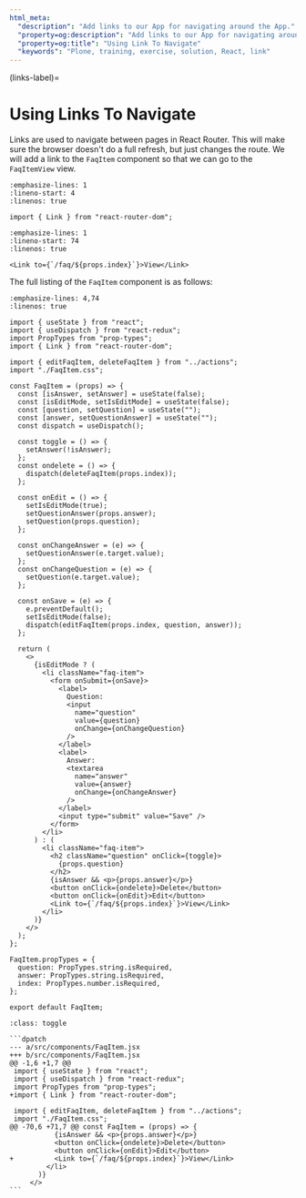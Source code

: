 ```yaml
---
html_meta:
  "description": "Add links to our App for navigating around the App."
  "property=og:description": "Add links to our App for navigating around the App."
  "property=og:title": "Using Link To Navigate"
  "keywords": "Plone, training, exercise, solution, React, link"
---
```


(links-label)=

# Using Links To Navigate

Links are used to navigate between pages in React Router.
This will make sure the browser doesn't do a full refresh, but just changes the route.
We will add a link to the `FaqItem` component so that we can go to the `FaqItemView` view.

```{code-block} jsx
:emphasize-lines: 1
:lineno-start: 4
:linenos: true

import { Link } from "react-router-dom";
```

```{code-block} jsx
:emphasize-lines: 1
:lineno-start: 74
:linenos: true

<Link to={`/faq/${props.index}`}>View</Link>
```

The full listing of the `FaqItem` component is as follows:

```{code-block} jsx
:emphasize-lines: 4,74
:linenos: true

import { useState } from "react";
import { useDispatch } from "react-redux";
import PropTypes from "prop-types";
import { Link } from "react-router-dom";

import { editFaqItem, deleteFaqItem } from "../actions";
import "./FaqItem.css";

const FaqItem = (props) => {
  const [isAnswer, setAnswer] = useState(false);
  const [isEditMode, setIsEditMode] = useState(false);
  const [question, setQuestion] = useState("");
  const [answer, setQuestionAnswer] = useState("");
  const dispatch = useDispatch();

  const toggle = () => {
    setAnswer(!isAnswer);
  };
  const ondelete = () => {
    dispatch(deleteFaqItem(props.index));
  };

  const onEdit = () => {
    setIsEditMode(true);
    setQuestionAnswer(props.answer);
    setQuestion(props.question);
  };

  const onChangeAnswer = (e) => {
    setQuestionAnswer(e.target.value);
  };
  const onChangeQuestion = (e) => {
    setQuestion(e.target.value);
  };

  const onSave = (e) => {
    e.preventDefault();
    setIsEditMode(false);
    dispatch(editFaqItem(props.index, question, answer));
  };

  return (
    <>
      {isEditMode ? (
        <li className="faq-item">
          <form onSubmit={onSave}>
            <label>
              Question:
              <input
                name="question"
                value={question}
                onChange={onChangeQuestion}
              />
            </label>
            <label>
              Answer:
              <textarea
                name="answer"
                value={answer}
                onChange={onChangeAnswer}
              />
            </label>
            <input type="submit" value="Save" />
          </form>
        </li>
      ) : (
        <li className="faq-item">
          <h2 className="question" onClick={toggle}>
            {props.question}
          </h2>
          {isAnswer && <p>{props.answer}</p>}
          <button onClick={ondelete}>Delete</button>
          <button onClick={onEdit}>Edit</button>
          <Link to={`/faq/${props.index}`}>View</Link>
        </li>
      )}
    </>
  );
};

FaqItem.propTypes = {
  question: PropTypes.string.isRequired,
  answer: PropTypes.string.isRequired,
  index: PropTypes.number.isRequired,
};

export default FaqItem;

```

````{admonition} Differences
:class: toggle

```dpatch
--- a/src/components/FaqItem.jsx
+++ b/src/components/FaqItem.jsx
@@ -1,6 +1,7 @@
 import { useState } from "react";
 import { useDispatch } from "react-redux";
 import PropTypes from "prop-types";
+import { Link } from "react-router-dom";

 import { editFaqItem, deleteFaqItem } from "../actions";
 import "./FaqItem.css";
@@ -70,6 +71,7 @@ const FaqItem = (props) => {
           {isAnswer && <p>{props.answer}</p>}
           <button onClick={ondelete}>Delete</button>
           <button onClick={onEdit}>Edit</button>
+          <Link to={`/faq/${props.index}`}>View</Link>
         </li>
       )}
     </>
```
````
